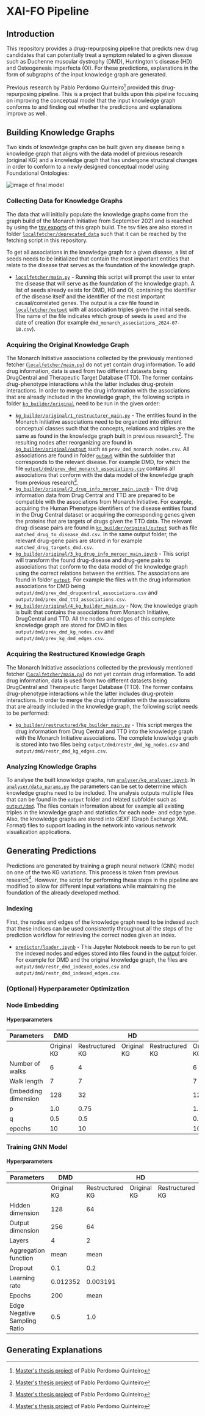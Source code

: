 # XAI-FO Pipeline

## Introduction

This repository provides a drug-repurposing pipeline that predicts new drug candidates that can potentially treat a symptom related to a given disease such as Duchenne muscular dystrophy (DMD), Huntington's disease (HD) and Osteogenesis imperfecta (OI). For these predictions, explanations in the form of subgraphs of the input knowledge graph are generated.

Previous research by Pablo Perdomo Quinteiro[^1] provided this drug-repurposing pipeline. This is a project that builds upon this pipeline focusing on improving the conceptual model that the input knowledge graph conforms to and finding out whether the predictions and explanations improve as well.

## Building Knowledge Graphs

Two kinds of knowledge graphs can be built given any disease being a knowledge graph that aligns with the data model of previous research (original KG) and a knowledge graph that has undergone structural changes in order to conform to a newly designed conceptual model using Foundational Ontologies: 

![image of final model](https://github.com/rosazwart/XAI-FO/blob/main/images/final_model.png)

### Collecting Data for Knowledge Graphs

The data that will initially populate the knowledge graphs come from the graph build of the Monarch Initiative from September 2021 and is reached by using the [tsv exports](https://data.monarchinitiative.org/202109/tsv/all_associations/index.html) of this graph build. The tsv files are also stored in folder [`localfetcher/deprecated_data`](https://github.com/rosazwart/XAI-FO/tree/main/localfetcher/deprecated_data) such that it can be reached by the fetching script in this repository.

To get all associations in the knowledge graph for a given disease, a list of seeds needs to be initialized that contain the most important entities that relate to the disease that serves as the foundation of the knowledge graph.

- [`localfetcher/main.py`](https://github.com/rosazwart/XAI-FO/tree/main/localfetcher/main.py) - Running this script will prompt the user to enter the disease that will serve as the foundation of the knowledge graph. A list of seeds already exists for DMD, HD and OI, containing the identifier of the disease itself and the identifier of the most important causal/correlated genes. The output is a csv file found in [`localfetcher/output`](https://github.com/rosazwart/XAI-FO/tree/main/localfetcher/output) with all association triples given the initial seeds. The name of the file indicates which group of seeds is used and the date of creation (for example `dmd_monarch_associations_2024-07-18.csv`).
  
### Acquiring the Original Knowledge Graph

The Monarch Initiative associations collected by the previously mentioned fetcher ([`localfetcher/main.py`](https://github.com/rosazwart/XAI-FO/tree/main/localfetcher/main.py)) do not yet contain drug information. To add drug information, data is used from two different datasets being DrugCentral and Therapeutic Target Database (TTD). The former contains drug-phenotype interactions while the latter includes drug-protein interactions. In order to merge the drug information with the associations that are already included in the knowledge graph, the following scripts in folder [`kg_builder/original`](https://github.com/rosazwart/XAI-FO/tree/main/kg_builder/original) need to be run in the given order:

- [`kg_builder/original/1_restructurer_main.py`](https://github.com/rosazwart/XAI-FO/blob/main/kg_builder/original/1_restructurer_main.py) - The entities found in the Monarch Initiative associations need to be organized into different conceptual classes such that the concepts, relations and triples are the same as found in the knowledge graph built in previous research[^1]. The resulting nodes after reorganizing are found in [`kg_builder/original/output`](https://github.com/rosazwart/XAI-FO/tree/main/kg_builder/original/output) such as `prev_dmd_monarch_nodes.csv`. All associations are found in folder [`output`](https://github.com/rosazwart/XAI-FO/tree/main/output) within the subfolder that corresponds to the relevant disease. For example DMD, for which the file [`output/dmd/prev_dmd_monarch_associations.csv`](https://github.com/rosazwart/XAI-FO/blob/main/output/dmd/prev_dmd_monarch_associations.csv) contains all associations that conform with the data model of the knowledge graph from previous research[^1].
- [`kg_builder/original/2_drug_info_merger_main.ipynb`](https://github.com/rosazwart/XAI-FO/blob/main/kg_builder/original/2_drug_info_merger_main.ipynb) - The drug information data from Drug Central and TTD are prepared to be compatible with the associations from Monarch Initiative. For example, acquiring the Human Phenotype identifiers of the disease entities found in the Drug Central dataset or acquiring the corresponding genes given the proteins that are targets of drugs given the TTD data. The relevant drug-disease pairs are found in [`kg_builder/original/output`](https://github.com/rosazwart/XAI-FO/tree/main/kg_builder/original/output) such as file `matched_drug_to_disease_dmd.csv`. In the same output folder, the relevant drug-gene pairs are stored in for example `matched_drug_targets_dmd.csv`.
- [`kg_builder/original/3_kg_drug_info_merger_main.ipynb`](https://github.com/rosazwart/XAI-FO/blob/main/kg_builder/original/3_kg_drug_info_merger_main.ipynb) - This script will transform the found drug-disease and drug-gene pairs to associations that conform to the data model of the knowledge graph using the correct relations between the entities. The associations are found in folder [`output`](https://github.com/rosazwart/XAI-FO/tree/main/output). For example the files with the drug information associations for DMD being `output/dmd/prev_dmd_drugcentral_associations.csv` and `output/dmd/prev_dmd_ttd_associations.csv`.
- [`kg_builder/original/4_kg_builder_main.py`](https://github.com/rosazwart/XAI-FO/blob/main/kg_builder/original/4_kg_builder_main.py) - Now, the knowledge graph is built that contains the associations from Monarch Initiative, DrugCentral and TTD. All the nodes and edges of this complete knowledge graph are stored for DMD in files `output/dmd/prev_dmd_kg_nodes.csv` and `output/dmd/prev_kg_dmd_edges.csv`.

### Acquiring the Restructured Knowledge Graph

The Monarch Initiative associations collected by the previously mentioned fetcher ([`localfetcher/main.py`](https://github.com/rosazwart/XAI-FO/tree/main/localfetcher/main.py)) do not yet contain drug information. To add drug information, data is used from two different datasets being DrugCentral and Therapeutic Target Database (TTD). The former contains drug-phenotype interactions while the latter includes drug-protein interactions. In order to merge the drug information with the associations that are already included in the knowledge graph, the following script needs to be performed:

- [`kg_builder/restructured/kg_builder_main.py`](https://github.com/rosazwart/XAI-FO/blob/main/kg_builder/restructured/kg_builder_main.py) - This script merges the drug information from Drug Central and TTD into the knowledge graph with the Monarch Initiative associations. The complete knowledge graph is stored into two files being `output/dmd/restr_dmd_kg_nodes.csv` and `output/dmd/restr_dmd_kg_edges.csv`.

### Analyzing Knowledge Graphs

To analyse the built knowledge graphs, run [`analyser/kg_analyser.ipynb`](https://github.com/rosazwart/XAI-FO/blob/main/analyser/kg_analyser.ipynb). In [`analyser/data_params.py`](https://github.com/rosazwart/XAI-FO/blob/main/analyser/data_params.py) the parameters can be set to determine which knowledge graphs need to be included. The analysis outputs multiple files that can be found in the `output` folder and related subfolder such as [`output/dmd`](https://github.com/rosazwart/XAI-FO/tree/main/output/dmd). The files contain information about for example all existing triples in the knowledge graph and statistics for each node- and edge type. Also, the knowledge graphs are stored into GEXF (Graph Exchange XML Format) files to support loading in the network into various network visualization applications.

## Generating Predictions

Predictions are generated by training a graph neural network (GNN) model on one of the two KG variations. This process is taken from previous research[^1]. However, the script for performing these steps in the pipeline are modified to allow for different input variations while maintaining the foundation of the already developed method. 

### Indexing

First, the nodes and edges of the knowledge graph need to be indexed such that these indices can be used consistently throughout all the steps of the prediction workflow for retrieving the correct nodes given an index.

- [`predictor/loader.ipynb`](https://github.com/rosazwart/XAI-FO/blob/main/predictor/loader.ipynb) - This Jupyter Notebook needs to be run to get the indexed nodes and edges stored into files found in the [output](https://github.com/rosazwart/XAI-FO/tree/main/output) folder. For example for DMD and the original knowledge graph, the files are `output/dmd/restr_dmd_indexed_nodes.csv` and `output/dmd/restr_dmd_indexed_edges.csv`.

### (Optional) Hyperparameter Optimization

### Node Embedding

#### Hyperparameters

| Parameters          | DMD            |                | HD            |                | OI            |                |
| ------------------- | -------------- | -------------- | --------------| -------------- | ------------- | -------------- |
|                     | Original KG    | Restructured KG| Original KG   | Restructured KG| Original KG   | Restructured KG|
| Number of walks     | 6              | 4              |               |                | 6             | 4              |
| Walk length         | 7              | 7              |               |                | 7             | 7              |
| Embedding dimension | 128            | 32             |               |                | 128           | 32             |
| p                   | 1.0            | 0.75           |               |                | 1.0           | 0.5            |
| q                   | 0.5            | 0.5            |               |                | 0.5           | 0.5            |
| epochs              | 10             | 10             |               |                | 10            | 10             |

### Training GNN Model

#### Hyperparameters

| Parameters                   | DMD            |                | HD            |                | OI            |                |
| ---------------------------- | -------------- | -------------- | --------------| -------------- | ------------- | -------------- |
|                              | Original KG    | Restructured KG| Original KG   | Restructured KG| Original KG   | Restructured KG|
| Hidden dimension             | 128            | 64             |               |                | 256           | 64             |
| Output dimension             | 256            | 64             |               |                | 64            | 128            |
| Layers                       | 4              | 2              |               |                | 2             | 2              |
| Aggregation function         | mean           | mean           |               |                | mean          | mean           |
| Dropout                      | 0.1            | 0.2            |               |                | 0.2           | 0.1            |
| Learning rate                | 0.012352       | 0.003191       |               |                | 0.000606      | 0.026789       |
| Epochs                       | 200            | mean           |               |                | 100           | 150            |
| Edge Negative Sampling Ratio | 0.5            | 1.0            |               |                | 1.5           | 1.0            |

## Generating Explanations

[^1]: [Master's thesis project](https://github.com/PPerdomoQ/rare-disease-explainer) of Pablo Perdomo Quinteiro
